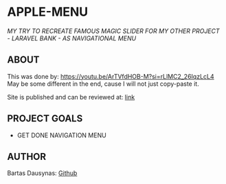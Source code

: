 # APPLE-MENU

_MY TRY TO RECREATE FAMOUS MAGIC SLIDER FOR MY OTHER PROJECT - LARAVEL BANK - AS NAVIGATIONAL MENU_

## ABOUT

This was done by: https://youtu.be/ArTVfdHOB-M?si=rLlMC2_26IqzLcL4
May be some different in the end, cause I will not just copy-paste it.

Site is published and can be reviewed at: [link](https://bartasd.github.io/apple-slider/)

## PROJECT GOALS

- GET DONE NAVIGATION MENU

## AUTHOR

Bartas Dausynas: [Github](https://github.com/bartasd)